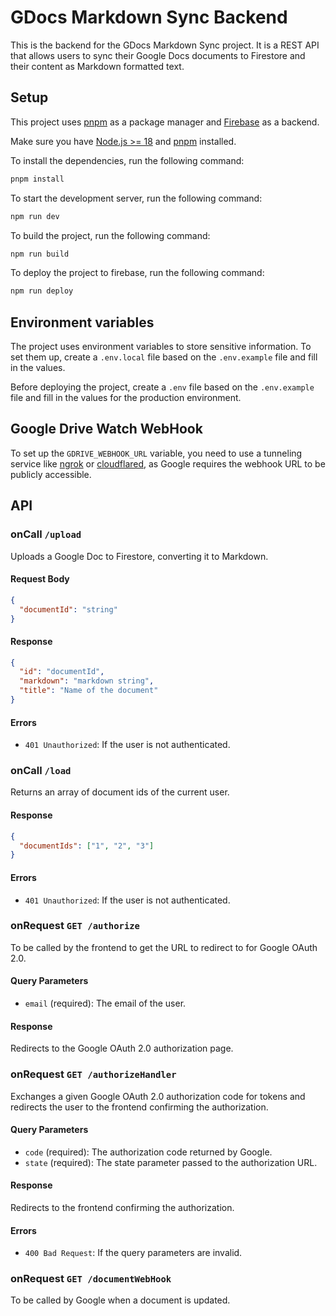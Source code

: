 # GDocs Markdown Sync Backend

This is the backend for the GDocs Markdown Sync project. It is a REST API that allows users to sync their Google Docs documents to Firestore and their content as Markdown formatted text.

## Setup

This project uses [pnpm](https://pnpm.io/) as a package manager and [Firebase](https://firebase.google.com/) as a backend.

Make sure you have [Node.js >= 18](https://nodejs.org/) and [pnpm](https://pnpm.io/) installed.

To install the dependencies, run the following command:

```bash
pnpm install
```

To start the development server, run the following command:

```bash
npm run dev
```

To build the project, run the following command:

```bash
npm run build
```

To deploy the project to firebase, run the following command:

```bash
npm run deploy
```

## Environment variables

The project uses environment variables to store sensitive information. To set them up, create a `.env.local` file based on the `.env.example` file and fill in the values.

Before deploying the project, create a `.env` file based on the `.env.example` file and fill in the values for the production environment.

## Google Drive Watch WebHook

To set up the `GDRIVE_WEBHOOK_URL` variable, you need to use a tunneling service like [ngrok](https://ngrok.com/) or [cloudflared](https://developers.cloudflare.com/cloudflare-one/connections/connect-networks/), as Google requires the webhook URL to be publicly accessible.


## API

### onCall `/upload`

Uploads a Google Doc to Firestore, converting it to Markdown.

#### Request Body

```json
{
  "documentId": "string"
}
```

#### Response

```json
{
  "id": "documentId",
  "markdown": "markdown string",
  "title": "Name of the document"
}
```

#### Errors

- `401 Unauthorized`: If the user is not authenticated.

### onCall `/load`

Returns an array of document ids of the current user.

#### Response

```json
{
  "documentIds": ["1", "2", "3"]
}
```

#### Errors

- `401 Unauthorized`: If the user is not authenticated.

### onRequest `GET /authorize`

To be called by the frontend to get the URL to redirect to for Google OAuth 2.0.

#### Query Parameters

- `email` (required): The email of the user.

#### Response

Redirects to the Google OAuth 2.0 authorization page.

### onRequest `GET /authorizeHandler`

Exchanges a given Google OAuth 2.0 authorization code for tokens and redirects the user to the frontend confirming the authorization.

#### Query Parameters

- `code` (required): The authorization code returned by Google.
- `state` (required): The state parameter passed to the authorization URL.

#### Response

Redirects to the frontend confirming the authorization.

#### Errors

- `400 Bad Request`: If the query parameters are invalid.

### onRequest `GET /documentWebHook`

To be called by Google when a document is updated.
